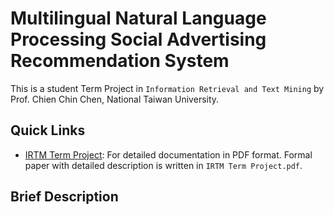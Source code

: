 # Multilingual Natural Language Processing Social Advertising Recommendation System

This is a student Term Project in `Information Retrieval and Text Mining` by Prof. Chien Chin Chen, National Taiwan University.

## Quick Links

- [IRTM Term Project](link-to-pdf): For detailed documentation in PDF format.
Formal paper with detailed description is written in `IRTM Term Project.pdf`.

## Brief Description
